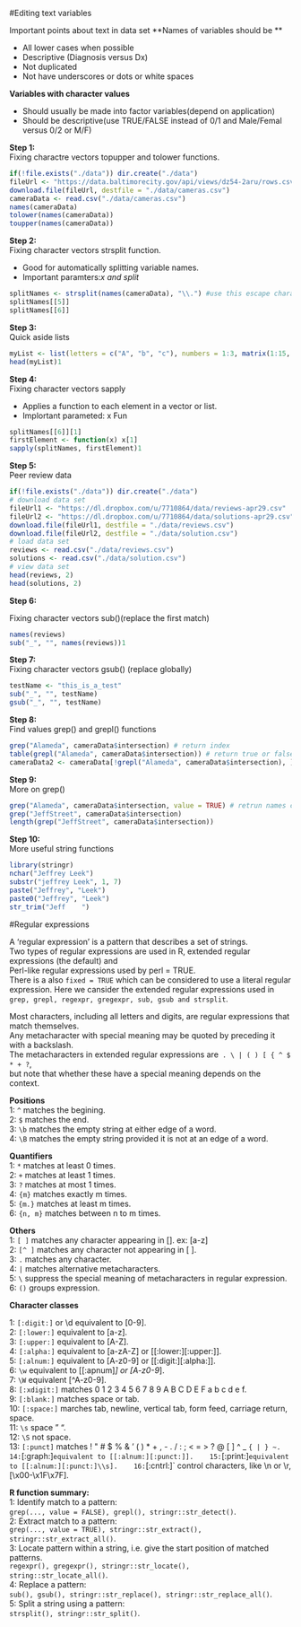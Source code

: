 
#Editing text variables

Important points about text in data set
**Names of variables should be **
* All lower cases when possible
* Descriptive (Diagnosis versus Dx)
* Not duplicated
* Not have underscores or dots or white spaces


**Variables with character values**
* Should usually be made into factor variables(depend on application)
* Should be descriptive(use TRUE/FALSE instead of 0/1 and Male/Femal versus 0/2 or M/F)


**Step 1:**   
Fixing charactre vectors topupper and tolower functions.

```r
if(!file.exists("./data")) dir.create("./data")
fileUrl <- "https://data.baltimorecity.gov/api/views/dz54-2aru/rows.csv?accessType=DOWNLOAD"
download.file(fileUrl, destfile = "./data/cameras.csv")
cameraData <- read.csv("./data/cameras.csv")
names(cameraData)
tolower(names(cameraData))
toupper(names(cameraData))
```
**Step 2:**   
Fixing character vectors strsplit function. 
* Good for automatically splitting variable names.
* Important paramters:*x and split*

```r
splitNames <- strsplit(names(cameraData), "\\.") #use this escape character because the period is a reserved character
splitNames[[5]]
splitNames[[6]]
```
**Step 3:**   
Quick aside lists
```r
myList <- list(letters = c("A", "b", "c"), numbers = 1:3, matrix(1:15, 5))
head(myList)1
```
**Step 4:**   
Fixing character vectors sapply 
* Applies a function to each element in a vector or list.
* Implortant parameted: x Fun

```r
splitNames[[6]][1]
firstElement <- function(x) x[1]
sapply(splitNames, firstElement)1
```
**Step 5:**    
Peer review data
```r
if(!file.exists("./data")) dir.create("./data")
# download data set
fileUrl1 <- "https://dl.dropbox.com/u/7710864/data/reviews-apr29.csv"
fileUrl2 <- "https://dl.dropbox.com/u/7710864/data/solutions-apr29.csv"
download.file(fileUrl1, destfile = "./data/reviews.csv")
download.file(fileUrl2, destfile = "./data/solution.csv")
# load data set
reviews <- read.csv("./data/reviews.csv")
solutions <- read.csv("./data/solution.csv")
# view data set
head(reviews, 2)
head(solutions, 2)
```
**Step 6:**  

Fixing character vectors sub()(replace the first match)
```r
names(reviews)
sub("_", "", names(reviews))1
```
**Step 7:**  
Fixing character vectors gsub() (replace globally)
```r
testName <- "this_is_a_test"
sub("_", "", testName)
gsub("_", "", testName)
```
**Step 8:**  
Find values grep() and grepl() functions
```r
grep("Alameda", cameraData$intersection) # return index
table(grepl("Alameda", cameraData$intersection)) # return true or false
cameraData2 <- cameraData[!grepl("Alameda", cameraData$intersection), ]
```
**Step 9:**   
More on grep()
```r
grep("Alameda", cameraData$intersection, value = TRUE) # retrun names containing "Aladema"
grep("JeffStreet", cameraData$intersection)
length(grep("JeffStreet", cameraData$intersection))
```
**Step 10:**  
More useful string functions
```r
library(stringr)
nchar("Jeffrey Leek")
substr("jeffrey Leek", 1, 7)
paste("Jeffrey", "Leek")
paste0("Jeffrey", "Leek")
str_trim("Jeff    ")
```
#Regular expressions

A ‘regular expression’ is a pattern that describes a set of strings.   
Two types of regular expressions are used in R, extended regular expressions (the default) and   
Perl-like regular expressions used by perl = TRUE.    
There is a also `fixed = TRUE` which can be considered to use a literal regular expression. 
Here we cansider the extended regular expressions used in `grep, grepl, regexpr, gregexpr, sub, gsub and strsplit`.

Most characters, including all letters and digits, are regular expressions that match themselves.    
Any metacharacter with special meaning may be quoted by preceding it with a backslash.   
The metacharacters in extended regular expressions are` . \ | ( ) [ { ^ $ * + ?`,    
but note that whether these have a special meaning depends on the context.


**Positions**   
1: `^` matches the begining.      
2: `$` matches the end.         
3: `\b` matches the empty string at either edge of a word.            
4: `\B` matches the empty string provided it is not at an edge of a word.           


**Quantifiers**    
1: `*` matches at least 0 times.        
2: `+` matches at least 1 times.           
3: `?` matches at most 1 times.       
4: `{m}` matches exactly m times.          
5: `{m.}` matches at least m times.          
6: `{n, m}` matches between n to m times.            


**Others**     
1: `[ ]` matches any character appearing in []. ex: [a-z]       
2: `[^ ]` matches any character not appearing in [ ].      
3: `.` matches any character.         
4: `|` matches alternative metacharacters.           
5: `\` suppress the special meaning of metacharacters in regular expression.       
6: `()` groups expression.           


**Character classes**    

1: `[:digit:]` or \d equivalent to [0-9].  
2: `[:lower:]` equivalent to [a-z].  
3: `[:upper:]` equivalent to [A-Z].  
4: `[:alpha:]` equivalent to [a-zA-Z] or [[:lower:][:upper:]].  
5: `[:alnum:]` equivalent to [A-z0-9] or [[:digit:][:alpha:]].  
6: `\w` equivalent to [[:apnum]_] or [A-z0-9_].  
7: `\W` equivalent [^A-z0-9].  
8: `[:xdigit:]` matches 0 1 2 3 4 5 6 7 8 9 A B C D E F a b c d e f.  
9: `[:blank:]` matches space or tab.  
10: `[:space:]` marches tab, newline, vertical tab, form feed, carriage return, space.   
11: `\s` space ” “.     
12: `\S` not space.   
13: `[:punct]` matches ! " # $ % & ’ ( ) * + , - . / : ; < = > ? @ [ ] ^ _ ` { | } ~.   
14: `[:graph:]` equivalent to [[:alnum:][:punct:]].   
15: `[:print:]` equivalent to [[:alnum:][:punct:]\\s].   
16: `[:cntrl:]` control characters, like \n or \r, [\x00-\x1F\x7F].    


**R function summary:**          
1: Identify match to a pattern:     
`grep(..., value = FALSE), grepl(), stringr::str_detect()`.   
2: Extract match to a pattern:      
`grep(..., value = TRUE), stringr::str_extract(), stringr::str_extract_all()`.   
3: Locate pattern within a string, i.e. give the start position of matched patterns.       
`regexpr(), gregexpr(), stringr::str_locate(), string::str_locate_all()`.        
4: Replace a pattern:     
`sub(), gsub(), stringr::str_replace(), stringr::str_replace_all()`.         
5: Split a string using a pattern:     
`strsplit(), stringr::str_split()`.       

